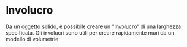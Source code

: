 # Involucro

Da un oggetto solido, è possibile creare un "involucro" di una larghezza specificata. Gli involucri sono utili per creare rapidamente muri da un modello di volumetrie:

